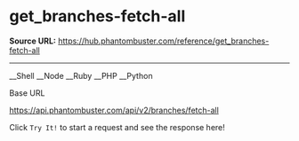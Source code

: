 # get_branches-fetch-all

**Source URL:** https://hub.phantombuster.com/reference/get_branches-fetch-all

---

__Shell __Node __Ruby __PHP __Python

Base URL

https://api.phantombuster.com/api/v2/branches/fetch-all

Click `Try It!` to start a request and see the response here!